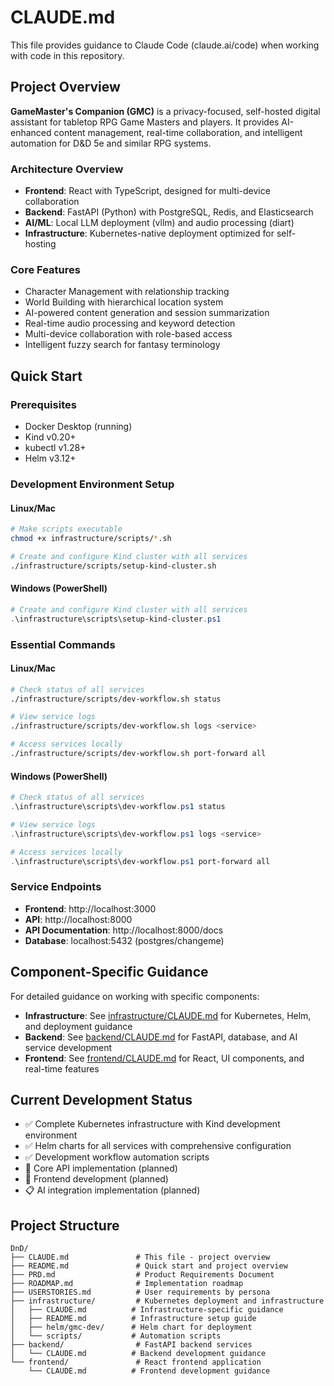 # CLAUDE.md

This file provides guidance to Claude Code (claude.ai/code) when working with code in this repository.

## Project Overview

**GameMaster's Companion (GMC)** is a privacy-focused, self-hosted digital assistant for tabletop RPG Game Masters and players. It provides AI-enhanced content management, real-time collaboration, and intelligent automation for D&D 5e and similar RPG systems.

### Architecture Overview
- **Frontend**: React with TypeScript, designed for multi-device collaboration
- **Backend**: FastAPI (Python) with PostgreSQL, Redis, and Elasticsearch  
- **AI/ML**: Local LLM deployment (vllm) and audio processing (diart)
- **Infrastructure**: Kubernetes-native deployment optimized for self-hosting

### Core Features
- Character Management with relationship tracking
- World Building with hierarchical location system
- AI-powered content generation and session summarization
- Real-time audio processing and keyword detection
- Multi-device collaboration with role-based access
- Intelligent fuzzy search for fantasy terminology

## Quick Start

### Prerequisites
- Docker Desktop (running)
- Kind v0.20+
- kubectl v1.28+
- Helm v3.12+

### Development Environment Setup

#### Linux/Mac
```bash
# Make scripts executable
chmod +x infrastructure/scripts/*.sh

# Create and configure Kind cluster with all services
./infrastructure/scripts/setup-kind-cluster.sh
```

#### Windows (PowerShell)
```powershell
# Create and configure Kind cluster with all services
.\infrastructure\scripts\setup-kind-cluster.ps1
```

### Essential Commands

#### Linux/Mac
```bash
# Check status of all services
./infrastructure/scripts/dev-workflow.sh status

# View service logs
./infrastructure/scripts/dev-workflow.sh logs <service>

# Access services locally
./infrastructure/scripts/dev-workflow.sh port-forward all
```

#### Windows (PowerShell)
```powershell
# Check status of all services
.\infrastructure\scripts\dev-workflow.ps1 status

# View service logs
.\infrastructure\scripts\dev-workflow.ps1 logs <service>

# Access services locally
.\infrastructure\scripts\dev-workflow.ps1 port-forward all
```

### Service Endpoints
- **Frontend**: http://localhost:3000
- **API**: http://localhost:8000
- **API Documentation**: http://localhost:8000/docs
- **Database**: localhost:5432 (postgres/changeme)

## Component-Specific Guidance

For detailed guidance on working with specific components:

- **Infrastructure**: See [infrastructure/CLAUDE.md](infrastructure/CLAUDE.md) for Kubernetes, Helm, and deployment guidance
- **Backend**: See [backend/CLAUDE.md](backend/CLAUDE.md) for FastAPI, database, and AI service development
- **Frontend**: See [frontend/CLAUDE.md](frontend/CLAUDE.md) for React, UI components, and real-time features

## Current Development Status

- ✅ Complete Kubernetes infrastructure with Kind development environment
- ✅ Helm charts for all services with comprehensive configuration
- ✅ Development workflow automation scripts
- 🚧 Core API implementation (planned)
- 🚧 Frontend development (planned)
- 📋 AI integration implementation (planned)

## Project Structure

```
DnD/
├── CLAUDE.md               # This file - project overview
├── README.md               # Quick start and project overview
├── PRD.md                  # Product Requirements Document
├── ROADMAP.md              # Implementation roadmap
├── USERSTORIES.md          # User requirements by persona
├── infrastructure/         # Kubernetes deployment and infrastructure
│   ├── CLAUDE.md          # Infrastructure-specific guidance
│   ├── README.md          # Infrastructure setup guide
│   ├── helm/gmc-dev/      # Helm chart for deployment
│   └── scripts/           # Automation scripts
├── backend/                # FastAPI backend services
│   └── CLAUDE.md          # Backend development guidance
└── frontend/               # React frontend application
    └── CLAUDE.md          # Frontend development guidance
```
